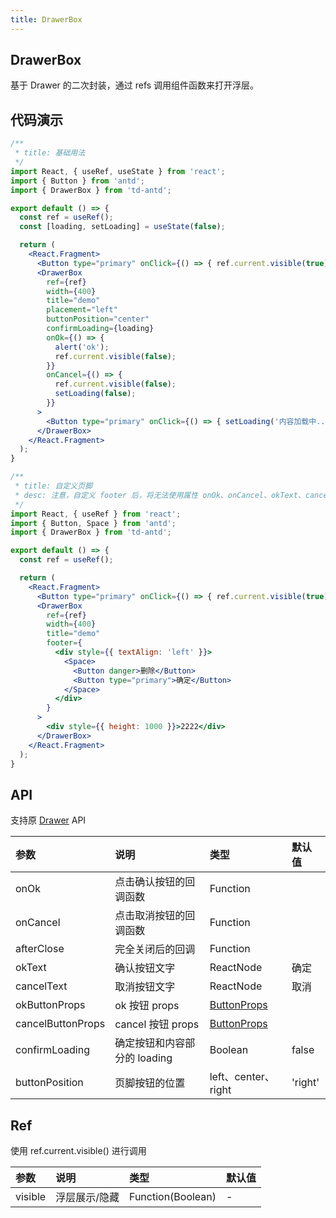 ```yaml
---
title: DrawerBox
---
```


## DrawerBox

基于 Drawer 的二次封装，通过 refs 调用组件函数来打开浮层。

## 代码演示

```jsx
/**
 * title: 基础用法
 */
import React, { useRef, useState } from 'react';
import { Button } from 'antd';
import { DrawerBox } from 'td-antd';

export default () => {
  const ref = useRef();
  const [loading, setLoading] = useState(false);

  return (
    <React.Fragment>
      <Button type="primary" onClick={() => { ref.current.visible(true) }}>打开抽屉</Button>
      <DrawerBox
        ref={ref}
        width={400}
        title="demo"
        placement="left"
        buttonPosition="center"
        confirmLoading={loading}
        onOk={() => {
          alert('ok');
          ref.current.visible(false);
        }}
        onCancel={() => {
          ref.current.visible(false);
          setLoading(false);
        }}
      >
        <Button type="primary" onClick={() => { setLoading('内容加载中...') }}>Loading</Button>
      </DrawerBox>
    </React.Fragment>
  );
}
```

```jsx
/**
 * title: 自定义页脚
 * desc: 注意，自定义 footer 后，将无法使用属性 onOk、onCancel、okText、cancelText、okButtonProps、cancelButtonProps、confirmLoading、buttonPosition
 */
import React, { useRef } from 'react';
import { Button, Space } from 'antd';
import { DrawerBox } from 'td-antd';

export default () => {
  const ref = useRef();

  return (
    <React.Fragment>
      <Button type="primary" onClick={() => { ref.current.visible(true) }}>自定义页脚</Button>
      <DrawerBox
        ref={ref}
        width={400}
        title="demo"
        footer={
          <div style={{ textAlign: 'left' }}>
            <Space>
              <Button danger>删除</Button>
              <Button type="primary">确定</Button>
            </Space>
          </div>
        }
      >
        <div style={{ height: 1000 }}>2222</div>
      </DrawerBox>
    </React.Fragment>
  );
}
```

## API

支持原 [Drawer](https://ant.design/components/drawer-cn/) API

|参数|说明|类型|默认值|
|:--|:--|:--|:--|
|onOk|点击确认按钮的回调函数|Function||
|onCancel|点击取消按钮的回调函数|Function||
|afterClose|完全关闭后的回调|Function||
|okText|确认按钮文字|ReactNode|确定|
|cancelText|取消按钮文字|ReactNode|取消|
|okButtonProps|ok 按钮 props|[ButtonProps](https://ant.design/components/button-cn/#API)||
|cancelButtonProps|cancel 按钮 props|[ButtonProps](https://ant.design/components/button-cn/#API)||
|confirmLoading|确定按钮和内容部分的 loading|Boolean|false|
|buttonPosition|页脚按钮的位置|left、center、right|'right'|

## Ref

使用 ref.current.visible() 进行调用

|参数|说明|类型|默认值|
|:--|:--|:--|:--|
|visible|浮层展示/隐藏|Function(Boolean)|-|
